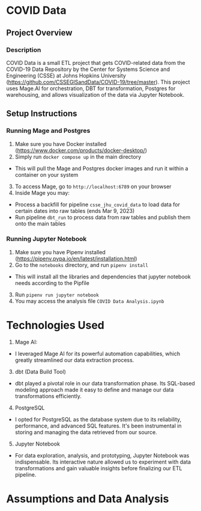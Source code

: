 # COVID Data

## Project Overview

### Description

COVID Data is a small ETL project that gets COVID-related data from the COVID-19 Data Repository by the Center for Systems Science and Engineering (CSSE) at Johns Hopkins University (https://github.com/CSSEGISandData/COVID-19/tree/master). 
This project uses Mage.AI for orchestration, DBT for transformation, Postgres for warehousing, and allows visualization of the data via Jupyter Notebook.

## Setup Instructions

### Running Mage and Postgres

1. Make sure you have Docker installed (https://www.docker.com/products/docker-desktop/)
2. Simply run `docker compose up` in the main directory
  - This will pull the Mage and Postgres docker images and run it within a container on your system
3. To access Mage, go to `http://localhost:6789` on your browser
4. Inside Mage you may:
  - Process a backfill for pipeline `csse_jhu_covid_data`	to load data for certain dates into raw tables (ends Mar 9, 2023)
  - Run pipeline `dbt_run` to process data from raw tables and publish them onto the main tables

### Running Jupyter Notebook
1. Make sure you have Pipenv installed (https://pipenv.pypa.io/en/latest/installation.html)
2. Go to the `notebooks` directory, and run `pipenv install`
  - This will install all the libraries and dependencies that jupyter notebook needs according to the Pipfile
3. Run `pipenv run jupyter notebook`
4. You may access the analysis file `COVID Data Analysis.ipynb`

# Technologies Used

1. Mage AI:
  - I leveraged Mage AI for its powerful automation capabilities, which greatly streamlined our data extraction process.
3. dbt (Data Build Tool)
  - dbt played a pivotal role in our data transformation phase. Its SQL-based modeling approach made it easy to define and manage our data transformations efficiently.
4. PostgreSQL
  - I opted for PostgreSQL as the database system due to its reliability, performance, and advanced SQL features. It's been instrumental in storing and managing the data retrieved from our source.
5. Jupyter Notebook
  - For data exploration, analysis, and prototyping, Jupyter Notebook was indispensable. Its interactive nature allowed us to experiment with data transformations and gain valuable insights before finalizing our ETL pipeline.

# Assumptions and Data Analysis
